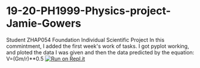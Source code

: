 # 19-20-PH1999-Physics-project-Jamie-Gowers
Student ZHAP054 Foundation Individual Scientific Project
In this commintment, I added the first week's work of tasks. I got pyplot working, and ploted the data I was given and then the data predicted by the equation: V=(Gm/r)**0.5
[![Run on Repl.it](https://repl.it/badge/github/ZHAP054/19-20-PH1999-Physics-project-Jamie-Gowers)](https://repl.it/github/ZHAP054/19-20-PH1999-Physics-project-Jamie-Gowers)